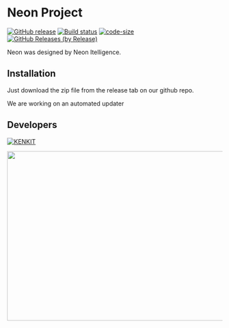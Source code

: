 # Neon Project

[![GitHub release](https://img.shields.io/github/release/kenkit/neon_installer.svg)](https://github.com/kenkit/neon_installer/releases/latest)
[![Build status](https://ci.appveyor.com/api/projects/status/9uylnkxovxl7cy8d?svg=true)](https://ci.appveyor.com/project/kenkit/neon-installer)
[![code-size](https://img.shields.io/github/languages/code-size/kenkit/neon_installer.svg?color=44cc11)](https://img.shields.io/github/languages/code-size/kenkit/neon_installer.svg?color=44cc11)
[![GitHub Releases (by Release)](https://img.shields.io/github/downloads/kenkit/neon_installer/latest/total)](https://github.com/kenkit/neon_installer/releases/latest)

Neon was designed by Neon Itelligence.

## Installation

Just download the zip file from the release tab on our github repo.

We are working on an automated updater


## Developers

[![KENKIT](https://www.codewars.com/users/kenkit/badges/large)](https://www.codewars.com/users/kenkit)

<img src="https://wakatime.com/share/@Sage/248720b9-6ccd-4cf8-a45d-0801fa388c3b.svg"  width="528" height="396" />
